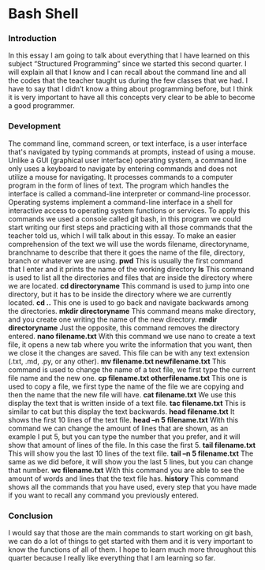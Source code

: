 
# Bash Shell
### Introduction
In this essay I am going to talk about everything that I have learned on this subject “Structured Programming” since we started this second quarter. I will explain all that I know and I can recall about the command line and all the codes that the teacher taught us during the few classes that we had. I have to say that I didn’t know a thing about programming before, but I think it is very important to have all this concepts very clear to be able to become a good programmer.
### Development
The command line, command screen, or text interface, is a user interface that's navigated by typing commands at prompts, instead of using a mouse. Unlike a GUI (graphical user interface) operating system, a command line only uses a keyboard to navigate by entering commands and does not utilize a mouse for navigating. It processes commands to a computer program in the form of lines of text. The program which handles the interface is called a command-line interpreter or command-line processor. Operating systems implement a command-line interface in a shell for interactive access to operating system functions or services.
To apply this commands we used a console called git bash, in this program we could start writing our first steps and practicing with all those commands that the teacher told us, which I will talk about in this essay.
To make an easier comprehension of the text we will use the words filename, directoryname, branchname to describe that there it goes the name of the file, directory, branch or whatever we are using.
**pwd**
This is usually the first command that I enter and it prints the name of the working directory
**ls**
This command is used to list all the directories and files that are inside the directory where we are located.
**cd directoryname**
This command is used to jump into one directory, but it has to be inside the directory where we are currently located.
**cd ..**
This one is used to go back and navigate backwards among the directories.
**mkdir directoryname**
This command means make directory, and you create one writing the name of the new directory.
**rmdir directoryname**
Just the opposite, this command removes the directory entered.
**nano filename.txt**
With this command we use nano to create a text file, it opens a new tab where you write the information that you want, then we close it the changes are saved. This file can be with any text extension (.txt, .md, .py, or any other).
**mv filename.txt newfilename.txt**
This command is used to change the name of a text file, we first type the current file name and the new one.
**cp filename.txt otherfilename.txt**
This one is used to copy a file, we first type the name of the file we are copying and then the name that the new file will have.
**cat filename.txt**
We use this display the text that is written inside of a text file.
**tac filename.txt**
This is similar to cat but this display the text backwards.
**head filename.txt**
It shows the first 10 lines of the text file.
**head –n 5 filename.txt**
With this command we can change the amount of lines that are shown, as an example I put 5, but you can type the number that you prefer, and it will show that amount of lines of the file. In this case the first 5.
**tail filename.txt**
This will show you the last 10 lines of the text file.
**tail –n 5 filename.txt**
The same as we did before, it will show you the last 5 lines, but you can change that number.
**wc filename.txt**
With this command you are able to see the amount of words and lines that the text file has.
**history**
This command shows all the commands that you have used, every step that you have made if you want to recall any command you previously entered.
### Conclusion
I would say that those are the main commands to start working on git bash, we can do a lot of things to get started with them and it is very important to know the functions of all of them. I hope to learn much more throughout this quarter because I really like everything that I am learning so far.
